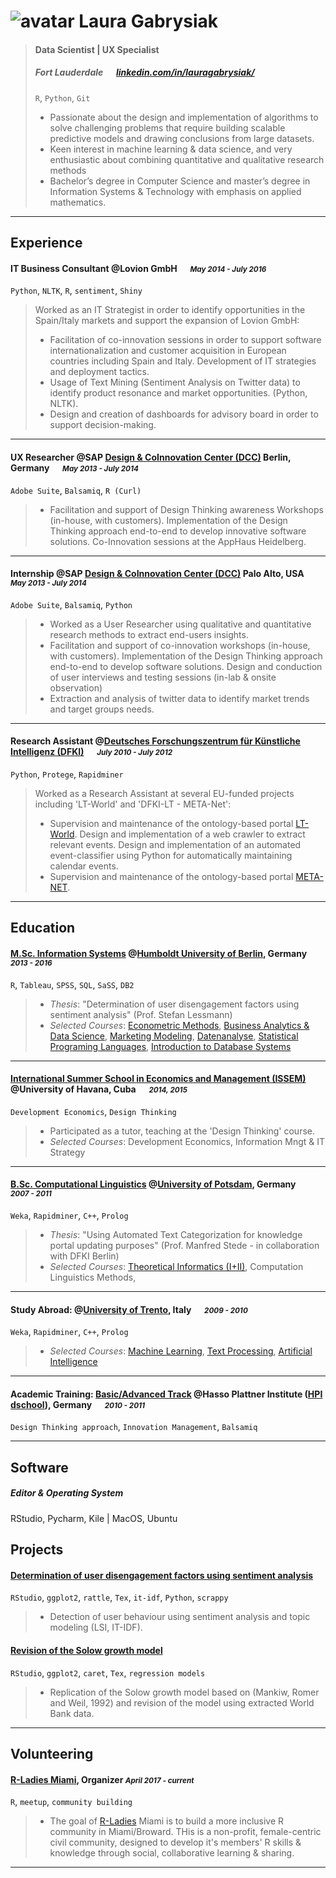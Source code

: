 # ![avatar](https://docs.google.com/drawings/d/1-Kwd0xH225RCijzy1yjX0tV_VZk42B7hGxTxd8UrpiE/pub?w=263&h=263) Laura Gabrysiak

> #### Data Scientist | UX Specialist
> #####  Fort Lauderdale &emsp; [linkedin.com/in/lauragabrysiak/][homepage]
> `R`, `Python`, `Git`
> - Passionate about the design and implementation of algorithms to solve
> challenging problems that require building scalable predictive models
> and drawing conclusions from large datasets.
> - Keen interest in machine learning & data science, and very enthusiastic about combining quantitative and qualitative research methods
> - Bachelor’s degree in Computer Science and master’s degree in Information Systems & Technology with emphasis on applied mathematics.


---
## Experience
####  IT Business Consultant @Lovion GmbH &emsp; <small>*May 2014 - July 2016*</small>
`Python`, `NLTK`, `R`, `sentiment`, `Shiny`
> Worked as an IT Strategist in order to identify opportunities in the Spain/Italy markets and support the
> expansion of Lovion GmbH:
> - Facilitation of co-innovation sessions in order to support software internationalization and customer acquisition in European countries including Spain and Italy. Development of IT strategies and deployment tactics.
> - Usage of Text Mining (Sentiment Analysis on Twitter data) to identify product resonance and market opportunities. (Python, NLTK).
> - Design and creation of dashboards for advisory board in order to support decision-making.

---
#### UX Researcher @SAP [Design & CoInnovation Center (DCC)](https://experience.sap.com/designservices/) Berlin, Germany &emsp; <small>*May 2013 - July 2014*</small>
`Adobe Suite`, `Balsamiq`, `R (Curl)`
> - Facilitation and support of Design Thinking awareness Workshops (in-house, with customers). Implementation of the Design Thinking approach end-to-end to develop innovative software solutions.
> Co-Innovation sessions at the AppHaus Heidelberg.

---
#### Internship @SAP [Design & CoInnovation Center (DCC)](https://experience.sap.com/designservices/) Palo Alto, USA &emsp; <small>*May 2013 - July 2014*</small>
`Adobe Suite`, `Balsamiq`, `Python`
> - Worked as a User Researcher using qualitative and quantitative research methods to extract end-users insights.
> - Facilitation and support of co-innovation workshops (in-house, with customers). Implementation of the Design Thinking approach end-to-end to develop software solutions. Design and conduction of user interviews and testing sessions (in-lab & onsite observation)
> - Extraction and analysis of twitter data to identify market trends and target groups needs.

---
#### Research Assistant @[Deutsches Forschungszentrum für Künstliche Intelligenz (DFKI)](https://www.dfki.de/web?set_language=en&cl=en) &emsp; <small>*July 2010 - July 2012*</small>
`Python`, `Protege`, `Rapidminer`
> Worked as a Research Assistant at several EU-funded projects including 'LT-World' and 'DFKI-LT - META-Net':
> - Supervision and maintenance of the ontology-based portal [LT-World](http://www.lt-world.org/). Design and implementation of a web crawler to extract relevant events. Design and implementation of an automated event-classifier using Python for automatically maintaining calendar events.
> - Supervision and maintenance of the ontology-based portal [META-NET](http://www.meta-net.eu/).

---
## Education
#### [M.Sc. Information Systems](https://www.wiwi.hu-berlin.de/en/professuren/quantitativ/wi/lehre/masterprogramm) @[Humboldt University of Berlin](https://www.hu-berlin.de/en/), Germany &emsp; <small>*2013 - 2016*</small>
`R`, `Tableau`, `SPSS`, `SQL`, `SaSS`, `DB2`
> - _Thesis_: "Determination of user disengagement factors using sentiment analysis" (Prof. Stefan Lessmann)
> - _Selected Courses_: [Econometric Methods](https://www.wiwi.hu-berlin.de/de/professuren/quantitativ/oe/teaching/winter1617/econometric-methods/econometric-methods), [Business Analytics & Data Science](https://www.wiwi.hu-berlin.de/en/professuren/quantitativ/wi/lehre/mwi/business-analytics-data-science), [Marketing Modeling](https://www.wiwi.hu-berlin.de/en/professuren/bwl/marketing/teaching-1/master-program/advanced-marketing-modelling-1), [Datenanalyse](https://www.wiwi.hu-berlin.de/de/professuren/quantitativ/statistik/Teaching_Moodle/to_be_deleted/ss14/57612), [Statistical Programing Languages](https://www.wiwi.hu-berlin.de/de/professuren/quantitativ/statistik/Teaching_Moodle/ws1112/17867), [Introduction to Database Systems](http://www.dbis.informatik.hu-berlin.de/?id=330)

---
#### [International Summer School in Economics and Management (ISSEM)](https://www.wiwex.net/wiwexnet/issem-icem/) @University of Havana, Cuba &emsp; <small>*2014, 2015*</small>
`Development Economics`, `Design Thinking`
> - Participated as a tutor, teaching at the 'Design Thinking' course.
> - _Selected Courses_: Development Economics, Information Mngt & IT Strategy 

---
#### [B.Sc. Computational Linguistics](https://www.uni-potsdam.de/studium/studienangebot/bachelor/ein-fach-bachelor/computerlinguistik.html) @[University of Potsdam](http://www.uni-potsdam.de/), Germany &emsp; <small>*2007 - 2011*</small>
`Weka`, `Rapidminer`, `C++`, `Prolog`
> - _Thesis_: "Using Automated Text Categorization for knowledge portal updating
> purposes" (Prof. Manfred Stede - in collaboration with DFKI Berlin)
> - _Selected Courses_: [Theoretical Informatics (I+II)](http://apache.cs.uni-potsdam.de/de/profs/ifi/theorie/lehre/ws1213/ti1-ws1213), Computation Linguistics Methods, 

---
#### Study Abroad: @[University of Trento](http://www.unitn.it/en), Italy &emsp; <small>*2009 - 2010*</small>
`Weka`, `Rapidminer`, `C++`, `Prolog`
> - _Selected Courses_: [Machine Learning](https://www.esse3.unitn.it/AttivitaDidatticaContestualizzata.do;jsessionid=583790860A699FC59450AA2C9283DB87.jvm_unitn10?cds_id=10117&pds_id=10000&sel_pds_id=10000&aa_ord_id=2008&aa_off_id=2009&ad_id=87830), [Text Processing](https://www.esse3.unitn.it/Guide/PaginaADContest.do;jsessionid=270A59DA1E6DBE9991CDF39BF12B775B.esse3-unitn-prod-05?ad_cont_id=10168*88986*2012*2011*10001&ANNO_ACCADEMICO=2012), [Artificial Intelligence](https://www.esse3.unitn.it/Guide/PaginaADErogata.do;jsessionid=270A59DA1E6DBE9991CDF39BF12B775B.esse3-unitn-prod-05?cod_lingua=eng&ad_er_id=2012*N0*N0*S2*28692*88778&ANNO_ACCADEMICO=2012&mostra_percorsi=S)   

---
#### Academic Training: [Basic/Advanced Track](https://hpi.de/en/school-of-design-thinking/for-students/general-information.html) @Hasso Plattner Institute ([HPI dschool](https://hpi.de/en/school-of-design-thinking.html)), Germany &emsp; <small>*2010 - 2011*</small>
`Design Thinking approach`, `Innovation Management`, `Balsamiq`

---
## Software
##### Editor & Operating System
RStudio, Pycharm, Kile | MacOS, Ubuntu

## Projects
#### [Determination of user disengagement factors using sentiment analysis](https://github.com/gralgomez/coursetalk_sentimentanalysis)
`RStudio`, `ggplot2`, `rattle`, `Tex`, `it-idf`, `Python`, `scrappy`
> - Detection of user behaviour using sentiment analysis and topic modeling (LSI, IT-IDF).

#### [Revision of the Solow growth model](https://github.com/gralgomez/modeling_solow)
`RStudio`, `ggplot2`, `caret`, `Tex`, `regression models`
> - Replication of the Solow growth model based on (Mankiw, Romer and Weil, 1992) and revision of the model using extracted World Bank data.

---
## Volunteering
#### [R-Ladies Miami](https://www.meetup.com/R-Ladies-Miami/), Organizer  <small>*April 2017 - current*</small>
`R`, `meetup`, `community building`
> - The goal of [R-Ladies](https://rladies.org/) Miami is to build a more inclusive R community in Miami/Broward. THis is a non-profit, female-centric civil community, designed to develop it's members' R skills & knowledge through social, collaborative learning & sharing.

---
[avatar]: http://linkedin.com/in/lauragabrysiak/
[homepage]: http://linkedin.com/in/lauragabrysiak/
